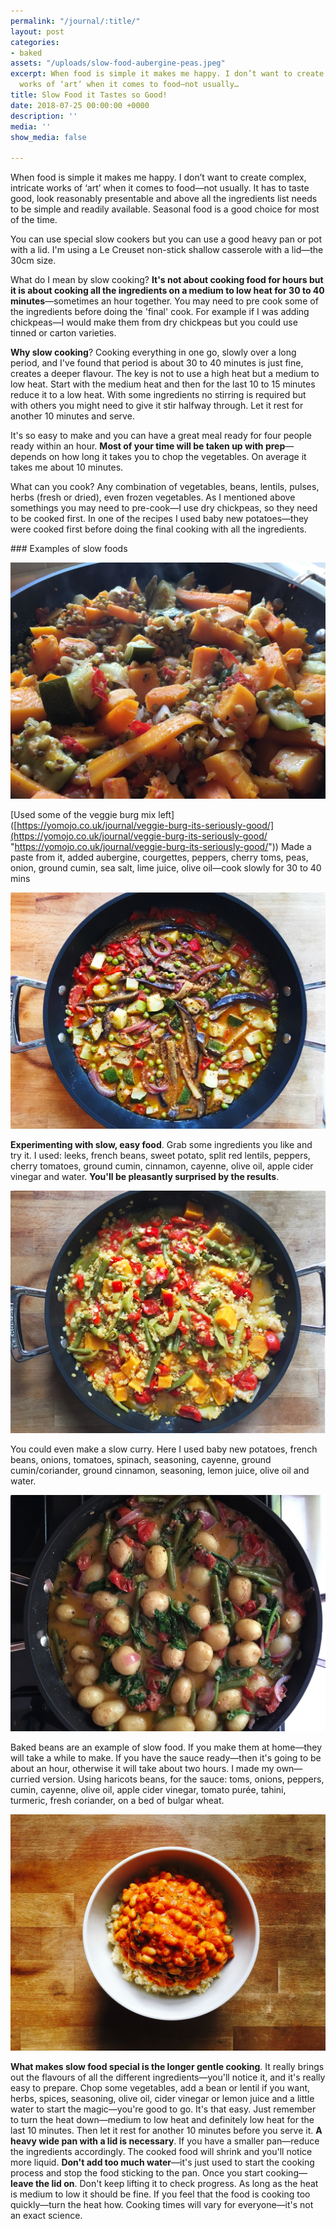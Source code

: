 ```yaml
---
permalink: "/journal/:title/"
layout: post
categories:
- baked
assets: "/uploads/slow-food-aubergine-peas.jpeg"
excerpt: When food is simple it makes me happy. I don’t want to create complex, intricate
  works of ‘art’ when it comes to food—not usually…
title: Slow Food it Tastes so Good!
date: 2018-07-25 00:00:00 +0000
description: ''
media: ''
show_media: false

---
```

When food is simple it makes me happy. I don’t want to create complex, intricate works of ‘art’ when it comes to food—not usually. It has to taste good, look reasonably presentable and above all the ingredients list needs to be simple and readily available. Seasonal food is a good choice for most of the time.

You can use special slow cookers but you can use a good heavy pan or pot with a lid. I'm using a Le Creuset non-stick shallow casserole with a lid—the 30cm size.

What do I mean by slow cooking? **It's not about cooking food for hours but it is about cooking all the ingredients on a medium to low heat for 30 to 40 minutes**—sometimes an hour together. You may need to pre cook some of the ingredients before doing the 'final' cook. For example if I was adding chickpeas—I would make them from dry chickpeas but you could use tinned or carton varieties.

**Why slow cooking**? Cooking everything in one go, slowly over a long period, and I've found that period is about 30 to 40 minutes is just fine, creates a deeper flavour. The key is not to use a high heat but a medium to low heat. Start with the medium heat and then for the last 10 to 15 minutes reduce it to a low heat. With some ingredients no stirring is required but with others you might need to give it stir halfway through. Let it rest for another 10 minutes and serve.

It's so easy to make and you can have a great meal ready for four people ready  within an hour. **Most of your time will be taken up with prep**—depends on how long it takes you to chop the vegetables. On average it takes me about 10 minutes.

What can you cook? Any combination of vegetables, beans, lentils, pulses, herbs (fresh or dried), even frozen vegetables. As I mentioned above somethings you may need to pre-cook—I use dry chickpeas, so they need to be cooked first. In one of the recipes I used baby new potatoes—they were cooked first before doing the final cooking with all the ingredients.

\### Examples of slow foods

![Carrots, pumpkin, courgette, mung beans](/uploads/slow-food-mung-beans.jpeg "Carrots, pumpkin, courgette, mung beans")

\[Used some of the veggie burg mix left\]([https://yomojo.co.uk/journal/veggie-burg-its-seriously-good/](https://yomojo.co.uk/journal/veggie-burg-its-seriously-good/ "https://yomojo.co.uk/journal/veggie-burg-its-seriously-good/")) Made a paste from it, added aubergine, courgettes, peppers, cherry toms, peas, onion, ground cumin, sea salt, lime juice, olive oil—cook slowly for 30 to 40 mins

![Aubergine, courgette, peppers and bean paste](/uploads/slow-food-aubergine-peas.jpeg "Aubergine, courgette, peppers and bean paste")

**Experimenting with slow, easy food**. Grab some ingredients you like and try it. I used: leeks, french beans, sweet potato, split red lentils, peppers, cherry tomatoes, ground cumin, cinnamon, cayenne, olive oil, apple cider vinegar and water. **You'll be pleasantly surprised by the results**.

![leeks, french beans, sweet potato, split red lentils, peppers, cherry tomatoes](/uploads/slow-food-sweet-potato-beans.jpeg "leeks, french beans, sweet potato, split red lentils, peppers, cherry tomatoes")

You could even make a slow curry. Here I used baby new potatoes, french beans, onions, tomatoes, spinach, seasoning, cayenne, ground cumin/coriander, ground cinnamon, seasoning, lemon juice, olive oil and water.

![baby new potatoes, french beans, onions, tomatoes, spinach](/uploads/slow-food-potato-curry.jpeg "baby new potatoes, french beans, onions, tomatoes, spinach")

Baked beans are an example of slow food. If you make them at home—they will take a while to make. If you have the sauce ready—then it's going to be about an hour, otherwise it will take about two hours. I made my own—curried version. Using haricots beans, for the sauce: toms, onions, peppers, cumin, cayenne, olive oil, apple cider vinegar, tomato purée, tahini, turmeric, fresh coriander, on a bed of bulgar wheat.

![home made baked beans](/uploads/slow-food-baked-beans.jpeg "home made baked beans")

**What makes slow food special is the longer gentle cooking**. It really brings out the flavours of all the different ingredients—you'll notice it, and it's really easy to prepare. Chop some vegetables, add a bean or lentil if you want, herbs, spices, seasoning, olive oil, cider vinegar or lemon juice and a little water to start the magic—you're good to go. It's that easy. Just remember to turn the heat down—medium to low heat and definitely low heat for the last 10 minutes. Then let it rest for another 10 minutes before you serve it. **A heavy wide pan with a lid is necessary**. If you have a smaller pan—reduce the ingredients accordingly. The cooked food will shrink and you'll notice more liquid. **Don't add too much water**—it's just used to start the cooking process and stop the food sticking to the pan. Once you start cooking—**leave the lid on**. Don't keep lifting it to check progress. As long as the heat is medium to low it should be fine. If you feel that the food is cooking too quickly—turn the heat how. Cooking times will vary for everyone—it's not an exact science.